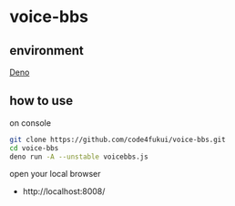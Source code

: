 # voice-bbs

## environment

[Deno](https://deno.land)

## how to use

on console

```bash
git clone https://github.com/code4fukui/voice-bbs.git
cd voice-bbs
deno run -A --unstable voicebbs.js
```

open your local browser
- http://localhost:8008/
